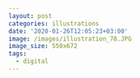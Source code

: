 ```yaml
---
layout: post
categories: illustrations
date: '2020-01-26T12:05:23+03:00'
image: /images/illustration_78.JPG
image_size: 550x672
tags:
  - digital
---
```

